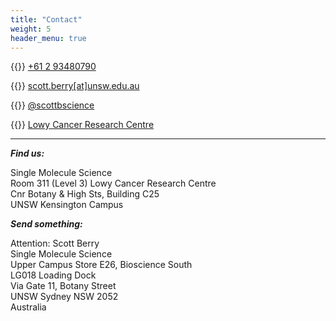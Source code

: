 ```yaml
---
title: "Contact"
weight: 5
header_menu: true
---
```


{{<icon class="fa fa-phone">}}&nbsp;[+61 2 93480790](tel:+61293480790)

{{<icon class="fa fa-envelope">}}&nbsp;[scott.berry[at]unsw.edu.au](mailto:scott.berry@unsw.edu.au)

{{<icon class="fa fa-twitter">}}&nbsp;[@scottbscience](http://twitter.com/scottbscience)

{{<icon class="fa fa-map-marker">}}&nbsp;[Lowy Cancer Research Centre](https://goo.gl/maps/sXyHpDVg2CQNv31P8)

***

***Find us:***

Single Molecule Science  
Room 311 (Level 3) Lowy Cancer Research Centre  
Cnr Botany & High Sts, Building C25  
UNSW Kensington Campus

***Send something:***

Attention: Scott Berry  
Single Molecule Science  
Upper Campus Store E26, Bioscience South  
LG018 Loading Dock  
Via Gate 11, Botany Street  
UNSW Sydney NSW 2052  
Australia